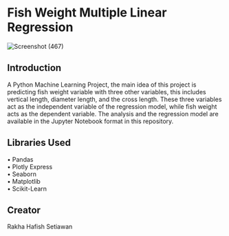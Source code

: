 # Fish Weight Multiple Linear Regression


![Screenshot (467)](https://user-images.githubusercontent.com/102712597/215659281-ccb8c492-2113-45a9-8395-e2297cc45a2d.png)


## Introduction
A Python Machine Learning Project, the main idea of this project is predicting fish weight variable with three other variables, this includes vertical length, diameter length, and the cross length. These three variables act as the independent variable of the regression model, while fish weight acts as the dependent variable. The analysis and the regression model are available in the Jupyter Notebook format in this repository.

## Libraries Used
• Pandas <br>
• Plotly Express <br>
• Seaborn <br>
• Matplotlib <br>
• Scikit-Learn <br>

## Creator
Rakha Hafish Setiawan

